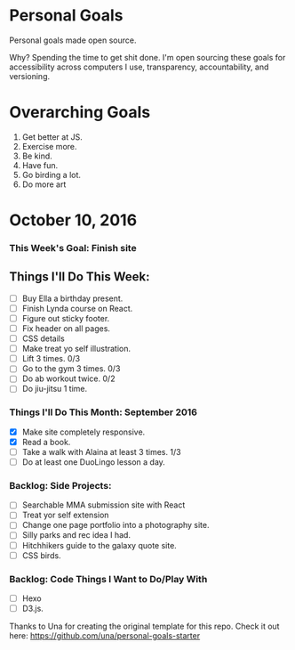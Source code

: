 Personal Goals
==============

Personal goals made open source.

Why? Spending the time to get shit done. I'm open sourcing these goals for accessibility across computers I use, transparency, accountability, and versioning.

# Overarching Goals

1. Get better at JS.
2. Exercise more.
3. Be kind.
4. Have fun.
5. Go birding a lot.
6. Do more art

# October 10, 2016

### This Week's Goal: Finish site

## Things I'll Do This Week:

- [ ] Buy Ella a birthday present.
- [ ] Finish Lynda course on React.
- [ ] Figure out sticky footer.
- [ ] Fix header on all pages.
- [ ] CSS details
- [ ] Make treat yo self illustration.
- [ ] Lift 3 times.  0/3
- [ ] Go to the gym 3 times. 0/3
- [ ] Do ab workout twice. 0/2
- [ ] Do jiu-jitsu 1 time.

### Things I'll Do This Month: September 2016

- [x] Make site completely responsive.
- [x] Read a book.
- [ ] Take a walk with Alaina at least 3 times. 1/3
- [ ] Do at least one DuoLingo lesson a day.

### Backlog: Side Projects:

- [ ] Searchable MMA submission site with React
- [ ] Treat yor self extension
- [ ] Change one page portfolio into a photography site.
- [ ] Silly parks and rec idea I had.
- [ ] Hitchhikers guide to the galaxy quote site.
- [ ] CSS birds.

### Backlog: Code Things I Want to Do/Play With

- [ ] Hexo
- [ ] D3.js.

Thanks to Una for creating the original template for this repo. Check it out here: https://github.com/una/personal-goals-starter